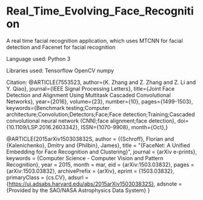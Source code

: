 # Real_Time_Evolving_Face_Recognition
A real time facial recognition application, which uses MTCNN for facial detection and Facenet for facial recognition

Language used: Python 3

Libraries used:
Tensorflow
OpenCV
numpy


Citation:
@ARTICLE{7553523, 
author={K. Zhang and Z. Zhang and Z. Li and Y. Qiao}, 
journal={IEEE Signal Processing Letters}, 
title={Joint Face Detection and Alignment Using Multitask Cascaded Convolutional Networks}, 
year={2016}, 
volume={23}, 
number={10}, 
pages={1499-1503}, 
keywords={Benchmark testing;Computer architecture;Convolution;Detectors;Face;Face detection;Training;Cascaded convolutional neural network (CNN);face alignment;face detection}, 
doi={10.1109/LSP.2016.2603342}, 
ISSN={1070-9908}, 
month={Oct},}

@ARTICLE{2015arXiv150303832S,
       author = {{Schroff}, Florian and {Kalenichenko}, Dmitry and {Philbin}, James},
        title = "{FaceNet: A Unified Embedding for Face Recognition and Clustering}",
      journal = {arXiv e-prints},
     keywords = {Computer Science - Computer Vision and Pattern Recognition},
         year = 2015,
        month = mar,
          eid = {arXiv:1503.03832},
        pages = {arXiv:1503.03832},
archivePrefix = {arXiv},
       eprint = {1503.03832},
 primaryClass = {cs.CV},
       adsurl = {https://ui.adsabs.harvard.edu/abs/2015arXiv150303832S},
      adsnote = {Provided by the SAO/NASA Astrophysics Data System}
}
